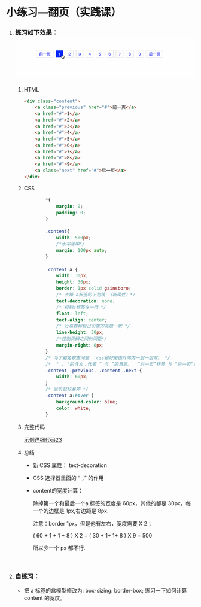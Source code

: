 # 小练习—翻页（实践课）

1. ### 练习如下效果：![](代码相关/imgs/fy.gif)

   1. HTML

      ```html
      <div class="content">
          <a class="previous" href="#">前一页</a>
          <a href="#">1</a>
          <a href="#">2</a>
          <a href="#">3</a>
          <a href="#">4</a>
          <a href="#">5</a>
          <a href="#">6</a>
          <a href="#">7</a>
          <a href="#">8</a>
          <a href="#">9</a>
          <a class="next" href="#">后一页</a>
      </div>
      ```

      

   2. CSS

      ```css
              *{
                  margin: 0;
                  padding: 0;
              }
              
              .content{
                  width: 500px;
                  /*水平居中*/
                  margin: 100px auto;
              }
      
              .content a {
                  width: 30px;
                  height: 30px;
                  border: 1px solid gainsboro;
                  /* 去掉 a标签的下划线 （新属性）*/
                  text-decoration: none;
                  /* 控制a标签在一行 */
                  float: left;
                  text-align: center;
                  /* 行高要和自己设置的高度一致 */
                  line-height: 30px;
                  /*控制页码之间的间距*/
                  margin-right: 8px;
              }
              /* 为了避免权重问题 ：css最好是由外向内一层一层写。 */
              /*  " , "的含义：代表 “ 与 ”的意思。  “前一页”标签 与 “后一页”标签的宽度都是:70px。  */
              .content .previous, .content .next {
                  width: 60px;
              }
              /* 监听鼠标悬停 */
              .content a:hover {
                  background-color: blue;
                  color: white;
              }
      ```

      

   3. 完整代码

      [示例详细代码23](代码相关/demo23-page-turning.html)

   4. 总结

      - 新 CSS 属性： text-decoration

      - CSS 选择器里面的 “ ，” 的作用

      -  content的宽度计算：

         除掉第一个和最后一个a 标签的宽度是 60px，其他的都是 30px，每一个的边框是 1px,右边距是 8px.

         注意：border  1px，但是他有左右，宽度需要  X 2； 

         ( 60 + 1 + 1 + 8 ) X 2  +  ( 30  + 1+ 1+ 8 ) X 9 = 500

         所以少一个 px 都不行.

   ​	

2. ### 自练习：

   - 把  a 标签的盒模型修改为: box-sizing: border-box; 练习一下如何计算 content 的宽度。